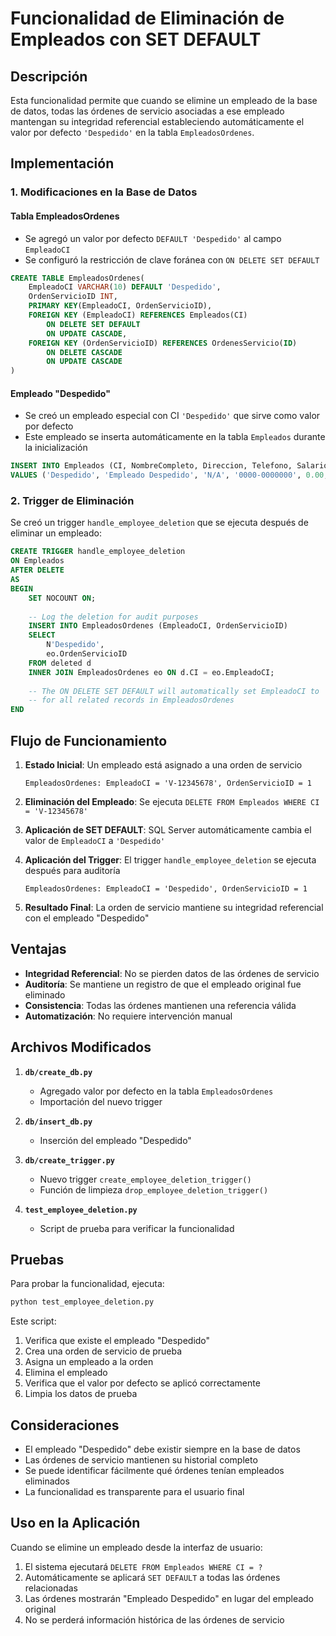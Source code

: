 # Funcionalidad de Eliminación de Empleados con SET DEFAULT

## Descripción

Esta funcionalidad permite que cuando se elimine un empleado de la base de datos, todas las órdenes de servicio asociadas a ese empleado mantengan su integridad referencial estableciendo automáticamente el valor por defecto `'Despedido'` en la tabla `EmpleadosOrdenes`.

## Implementación

### 1. Modificaciones en la Base de Datos

#### Tabla EmpleadosOrdenes
- Se agregó un valor por defecto `DEFAULT 'Despedido'` al campo `EmpleadoCI`
- Se configuró la restricción de clave foránea con `ON DELETE SET DEFAULT`

```sql
CREATE TABLE EmpleadosOrdenes(
    EmpleadoCI VARCHAR(10) DEFAULT 'Despedido',
    OrdenServicioID INT,
    PRIMARY KEY(EmpleadoCI, OrdenServicioID),
    FOREIGN KEY (EmpleadoCI) REFERENCES Empleados(CI)
        ON DELETE SET DEFAULT
        ON UPDATE CASCADE,
    FOREIGN KEY (OrdenServicioID) REFERENCES OrdenesServicio(ID)
        ON DELETE CASCADE
        ON UPDATE CASCADE
)
```

#### Empleado "Despedido"
- Se creó un empleado especial con CI `'Despedido'` que sirve como valor por defecto
- Este empleado se inserta automáticamente en la tabla `Empleados` durante la inicialización

```sql
INSERT INTO Empleados (CI, NombreCompleto, Direccion, Telefono, Salario, FranquiciaRIF, Rol)
VALUES ('Despedido', 'Empleado Despedido', 'N/A', '0000-0000000', 0.00, NULL, 'Empleado')
```

### 2. Trigger de Eliminación

Se creó un trigger `handle_employee_deletion` que se ejecuta después de eliminar un empleado:

```sql
CREATE TRIGGER handle_employee_deletion
ON Empleados
AFTER DELETE
AS
BEGIN
    SET NOCOUNT ON;
    
    -- Log the deletion for audit purposes
    INSERT INTO EmpleadosOrdenes (EmpleadoCI, OrdenServicioID)
    SELECT 
        N'Despedido', 
        eo.OrdenServicioID
    FROM deleted d
    INNER JOIN EmpleadosOrdenes eo ON d.CI = eo.EmpleadoCI;
    
    -- The ON DELETE SET DEFAULT will automatically set EmpleadoCI to 'Despedido'
    -- for all related records in EmpleadosOrdenes
END
```

## Flujo de Funcionamiento

1. **Estado Inicial**: Un empleado está asignado a una orden de servicio
   ```
   EmpleadosOrdenes: EmpleadoCI = 'V-12345678', OrdenServicioID = 1
   ```

2. **Eliminación del Empleado**: Se ejecuta `DELETE FROM Empleados WHERE CI = 'V-12345678'`

3. **Aplicación de SET DEFAULT**: SQL Server automáticamente cambia el valor de `EmpleadoCI` a `'Despedido'`

4. **Aplicación del Trigger**: El trigger `handle_employee_deletion` se ejecuta después para auditoría
   ```
   EmpleadosOrdenes: EmpleadoCI = 'Despedido', OrdenServicioID = 1
   ```

5. **Resultado Final**: La orden de servicio mantiene su integridad referencial con el empleado "Despedido"

## Ventajas

- **Integridad Referencial**: No se pierden datos de las órdenes de servicio
- **Auditoría**: Se mantiene un registro de que el empleado original fue eliminado
- **Consistencia**: Todas las órdenes mantienen una referencia válida
- **Automatización**: No requiere intervención manual

## Archivos Modificados

1. **`db/create_db.py`**
   - Agregado valor por defecto en la tabla `EmpleadosOrdenes`
   - Importación del nuevo trigger

2. **`db/insert_db.py`**
   - Inserción del empleado "Despedido"

3. **`db/create_trigger.py`**
   - Nuevo trigger `create_employee_deletion_trigger()`
   - Función de limpieza `drop_employee_deletion_trigger()`

4. **`test_employee_deletion.py`**
   - Script de prueba para verificar la funcionalidad

## Pruebas

Para probar la funcionalidad, ejecuta:

```bash
python test_employee_deletion.py
```

Este script:
1. Verifica que existe el empleado "Despedido"
2. Crea una orden de servicio de prueba
3. Asigna un empleado a la orden
4. Elimina el empleado
5. Verifica que el valor por defecto se aplicó correctamente
6. Limpia los datos de prueba

## Consideraciones

- El empleado "Despedido" debe existir siempre en la base de datos
- Las órdenes de servicio mantienen su historial completo
- Se puede identificar fácilmente qué órdenes tenían empleados eliminados
- La funcionalidad es transparente para el usuario final

## Uso en la Aplicación

Cuando se elimine un empleado desde la interfaz de usuario:

1. El sistema ejecutará `DELETE FROM Empleados WHERE CI = ?`
2. Automáticamente se aplicará `SET DEFAULT` a todas las órdenes relacionadas
3. Las órdenes mostrarán "Empleado Despedido" en lugar del empleado original
4. No se perderá información histórica de las órdenes de servicio 